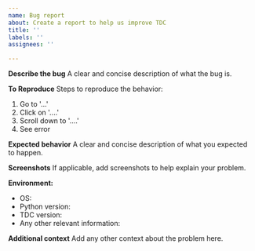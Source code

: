 ```yaml
---
name: Bug report
about: Create a report to help us improve TDC
title: ''
labels: ''
assignees: ''

---
```


**Describe the bug**
A clear and concise description of what the bug is.

**To Reproduce**
Steps to reproduce the behavior:
1. Go to '...'
2. Click on '....'
3. Scroll down to '....'
4. See error

**Expected behavior**
A clear and concise description of what you expected to happen.

**Screenshots**
If applicable, add screenshots to help explain your problem.

**Environment:**
- OS:
- Python version:
- TDC version:
- Any other relevant information:

**Additional context**
Add any other context about the problem here.